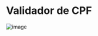 # Validador de CPF

 
![image](https://user-images.githubusercontent.com/79026025/124529458-0c611080-dde1-11eb-918e-15458458a89a.png)
